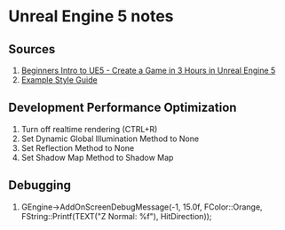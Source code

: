 # Unreal Engine 5 notes

## Sources
1. <a href="https://www.youtube.com/watch?v=KQgOqyYoHAs">Beginners Intro to UE5 - Create a Game in 3 Hours in Unreal Engine 5<a>
2. <a href="https://github.com/Allar/ue5-style-guide">Example Style Guide<a>

## Development Performance Optimization
1. Turn off realtime rendering (CTRL+R)
2. Set Dynamic Global Illumination Method to None
3. Set Reflection Method to None
4. Set Shadow Map Method to Shadow Map

## Debugging
1. GEngine->AddOnScreenDebugMessage(-1, 15.0f, FColor::Orange, FString::Printf(TEXT("Z Normal: %f"), HitDirection));